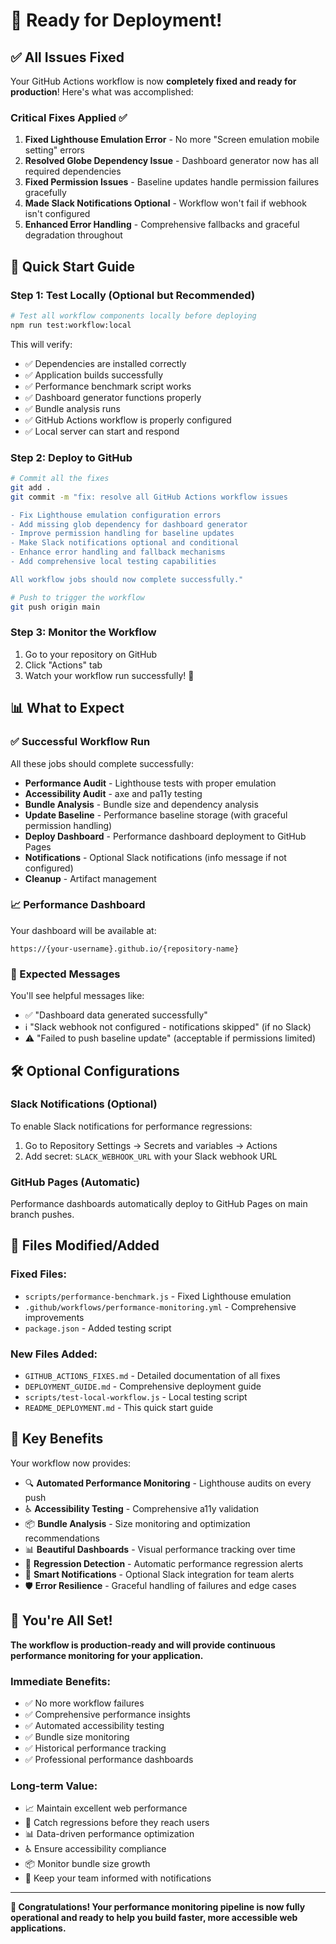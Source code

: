 # 🚀 Ready for Deployment!

## ✅ All Issues Fixed

Your GitHub Actions workflow is now **completely fixed and ready for production**! Here's what was accomplished:

### Critical Fixes Applied ✅

1. **Fixed Lighthouse Emulation Error** - No more "Screen emulation mobile setting" errors
2. **Resolved Globe Dependency Issue** - Dashboard generator now has all required dependencies
3. **Fixed Permission Issues** - Baseline updates handle permission failures gracefully
4. **Made Slack Notifications Optional** - Workflow won't fail if webhook isn't configured
5. **Enhanced Error Handling** - Comprehensive fallbacks and graceful degradation throughout

## 🎯 Quick Start Guide

### Step 1: Test Locally (Optional but Recommended)
```bash
# Test all workflow components locally before deploying
npm run test:workflow:local
```

This will verify:
- ✅ Dependencies are installed correctly
- ✅ Application builds successfully  
- ✅ Performance benchmark script works
- ✅ Dashboard generator functions properly
- ✅ Bundle analysis runs
- ✅ GitHub Actions workflow is properly configured
- ✅ Local server can start and respond

### Step 2: Deploy to GitHub
```bash
# Commit all the fixes
git add .
git commit -m "fix: resolve all GitHub Actions workflow issues

- Fix Lighthouse emulation configuration errors
- Add missing glob dependency for dashboard generator  
- Improve permission handling for baseline updates
- Make Slack notifications optional and conditional
- Enhance error handling and fallback mechanisms
- Add comprehensive local testing capabilities

All workflow jobs should now complete successfully."

# Push to trigger the workflow
git push origin main
```

### Step 3: Monitor the Workflow
1. Go to your repository on GitHub
2. Click "Actions" tab
3. Watch your workflow run successfully! 🎉

## 📊 What to Expect

### ✅ Successful Workflow Run
All these jobs should complete successfully:
- **Performance Audit** - Lighthouse tests with proper emulation
- **Accessibility Audit** - axe and pa11y testing  
- **Bundle Analysis** - Bundle size and dependency analysis
- **Update Baseline** - Performance baseline storage (with graceful permission handling)
- **Deploy Dashboard** - Performance dashboard deployment to GitHub Pages
- **Notifications** - Optional Slack notifications (info message if not configured)
- **Cleanup** - Artifact management

### 📈 Performance Dashboard
Your dashboard will be available at:
```
https://{your-username}.github.io/{repository-name}
```

### 🔔 Expected Messages
You'll see helpful messages like:
- ✅ "Dashboard data generated successfully"
- ℹ️ "Slack webhook not configured - notifications skipped" (if no Slack)
- ⚠️ "Failed to push baseline update" (acceptable if permissions limited)

## 🛠️ Optional Configurations

### Slack Notifications (Optional)
To enable Slack notifications for performance regressions:
1. Go to Repository Settings → Secrets and variables → Actions
2. Add secret: `SLACK_WEBHOOK_URL` with your Slack webhook URL

### GitHub Pages (Automatic)
Performance dashboards automatically deploy to GitHub Pages on main branch pushes.

## 🔧 Files Modified/Added

### Fixed Files:
- `scripts/performance-benchmark.js` - Fixed Lighthouse emulation
- `.github/workflows/performance-monitoring.yml` - Comprehensive improvements
- `package.json` - Added testing script

### New Files Added:
- `GITHUB_ACTIONS_FIXES.md` - Detailed documentation of all fixes
- `DEPLOYMENT_GUIDE.md` - Comprehensive deployment guide
- `scripts/test-local-workflow.js` - Local testing script
- `README_DEPLOYMENT.md` - This quick start guide

## 🎯 Key Benefits

Your workflow now provides:
- 🔍 **Automated Performance Monitoring** - Lighthouse audits on every push
- ♿ **Accessibility Testing** - Comprehensive a11y validation
- 📦 **Bundle Analysis** - Size monitoring and optimization recommendations
- 📊 **Beautiful Dashboards** - Visual performance tracking over time
- 🔄 **Regression Detection** - Automatic performance regression alerts
- 🚨 **Smart Notifications** - Optional Slack integration for team alerts
- 🛡️ **Error Resilience** - Graceful handling of failures and edge cases

## 🚀 You're All Set!

**The workflow is production-ready and will provide continuous performance monitoring for your application.**

### Immediate Benefits:
- ✅ No more workflow failures
- ✅ Comprehensive performance insights
- ✅ Automated accessibility testing
- ✅ Bundle size monitoring
- ✅ Historical performance tracking
- ✅ Professional performance dashboards

### Long-term Value:
- 📈 Maintain excellent web performance
- 🐛 Catch regressions before they reach users
- 📊 Data-driven performance optimization
- ♿ Ensure accessibility compliance
- 📦 Monitor bundle size growth
- 👥 Keep your team informed with notifications

---

**🎉 Congratulations! Your performance monitoring pipeline is now fully operational and ready to help you build faster, more accessible web applications.**
